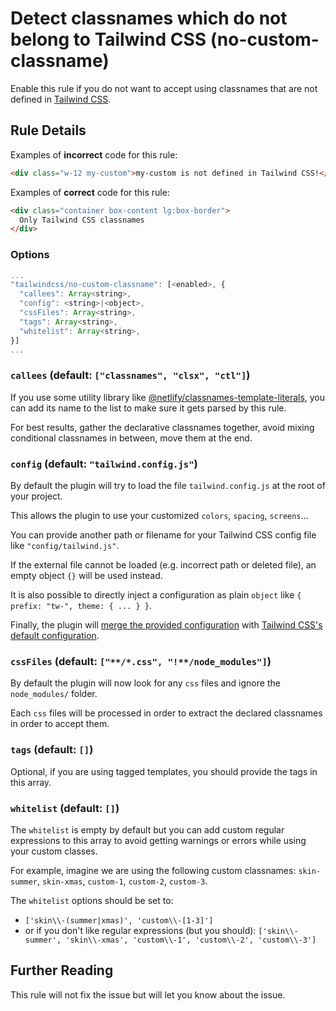 # Detect classnames which do not belong to Tailwind CSS (no-custom-classname)

Enable this rule if you do not want to accept using classnames that are not defined in [Tailwind CSS](https://tailwindcss.com/).

## Rule Details

Examples of **incorrect** code for this rule:

```html
<div class="w-12 my-custom">my-custom is not defined in Tailwind CSS!</div>
```

Examples of **correct** code for this rule:

```html
<div class="container box-content lg:box-border">
  Only Tailwind CSS classnames
</div>
```

### Options

```js
...
"tailwindcss/no-custom-classname": [<enabled>, {
  "callees": Array<string>,
  "config": <string>|<object>,
  "cssFiles": Array<string>,
  "tags": Array<string>,
  "whitelist": Array<string>,
}]
...
```

### `callees` (default: `["classnames", "clsx", "ctl"]`)

If you use some utility library like [@netlify/classnames-template-literals](https://github.com/netlify/classnames-template-literals), you can add its name to the list to make sure it gets parsed by this rule.

For best results, gather the declarative classnames together, avoid mixing conditional classnames in between, move them at the end.

### `config` (default: `"tailwind.config.js"`)

By default the plugin will try to load the file `tailwind.config.js` at the root of your project.

This allows the plugin to use your customized `colors`, `spacing`, `screens`...

You can provide another path or filename for your Tailwind CSS config file like `"config/tailwind.js"`.

If the external file cannot be loaded (e.g. incorrect path or deleted file), an empty object `{}` will be used instead.

It is also possible to directly inject a configuration as plain `object` like `{ prefix: "tw-", theme: { ... } }`.

Finally, the plugin will [merge the provided configuration](https://tailwindcss.com/docs/configuration#referencing-in-java-script) with [Tailwind CSS's default configuration](https://github.com/tailwindlabs/tailwindcss/blob/master/stubs/defaultConfig.stub.js).

### `cssFiles` (default: `["**/*.css", "!**/node_modules"]`)

By default the plugin will now look for any `css` files and ignore the `node_modules/` folder.

Each `css` files will be processed in order to extract the declared classnames in order to accept them.

### `tags` (default: `[]`)

Optional, if you are using tagged templates, you should provide the tags in this array.

### `whitelist` (default: `[]`)

The `whitelist` is empty by default but you can add custom regular expressions to this array to avoid getting warnings or errors while using your custom classes.

For example, imagine we are using the following custom classnames: `skin-summer`, `skin-xmas`, `custom-1`, `custom-2`, `custom-3`.

The `whitelist` options should be set to:

- `['skin\\-(summer|xmas)', 'custom\\-[1-3]']`
- or if you don't like regular expressions (but you should):
  `['skin\\-summer', 'skin\\-xmas', 'custom\\-1', 'custom\\-2', 'custom\\-3']`

## Further Reading

This rule will not fix the issue but will let you know about the issue.
